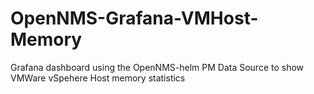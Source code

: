 # OpenNMS-Grafana-VMHost-Memory

Grafana dashboard using the OpenNMS-helm PM Data Source to show VMWare vSpehere Host memory statistics
